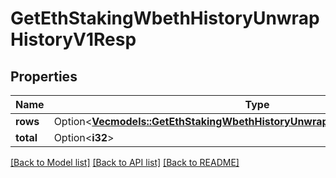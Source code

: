 # GetEthStakingWbethHistoryUnwrapHistoryV1Resp

## Properties

Name | Type | Description | Notes
------------ | ------------- | ------------- | -------------
**rows** | Option<[**Vec<models::GetEthStakingWbethHistoryUnwrapHistoryV1RespRowsInner>**](GetEthStakingWbethHistoryUnwrapHistoryV1Resp_rows_inner.md)> |  | [optional]
**total** | Option<**i32**> |  | [optional]

[[Back to Model list]](../README.md#documentation-for-models) [[Back to API list]](../README.md#documentation-for-api-endpoints) [[Back to README]](../README.md)


